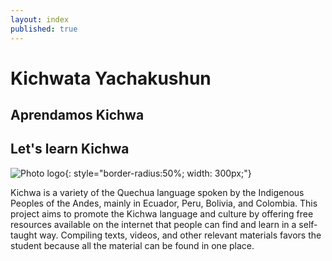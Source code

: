 ```yaml
---
layout: index
published: true
---
```

# Kichwata Yachakushun
## Aprendamos Kichwa
## Let's learn Kichwa

![Photo logo](/images/Photo_logo.png){: style="border-radius:50%; width: 300px;"}

Kichwa is a variety of the Quechua language spoken by the Indigenous Peoples of the Andes, mainly in Ecuador, Peru, Bolivia, and Colombia. This project aims to promote the Kichwa language and culture by offering free resources available on the internet that people can find and learn in a self-taught way. Compiling texts, videos, and other relevant materials favors the student because all the material can be found in one place.


